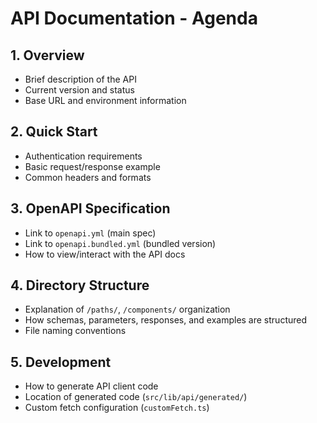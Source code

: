 # API Documentation - Agenda

## 1. Overview
- Brief description of the API
- Current version and status
- Base URL and environment information

## 2. Quick Start
- Authentication requirements
- Basic request/response example
- Common headers and formats

## 3. OpenAPI Specification
- Link to `openapi.yml` (main spec)
- Link to `openapi.bundled.yml` (bundled version)
- How to view/interact with the API docs

## 4. Directory Structure
- Explanation of `/paths/`, `/components/` organization
- How schemas, parameters, responses, and examples are structured
- File naming conventions

## 5. Development
- How to generate API client code
- Location of generated code (`src/lib/api/generated/`)
- Custom fetch configuration (`customFetch.ts`)

